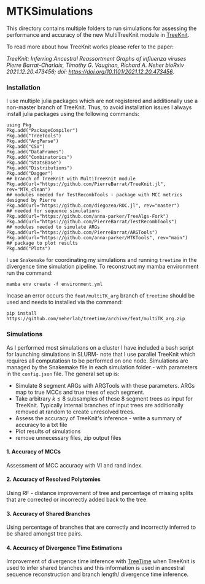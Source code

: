 # MTKSimulations
This directory contains multiple folders to run simulations for assessing the performance and accuracy of the new MultiTreeKnit module in [TreeKnit](https://github.com/PierreBarrat/TreeKnit.jl).

To read more about how TreeKnit works please refer to the paper: 

*TreeKnit: Inferring Ancestral Reassortment Graphs of influenza viruses
Pierre Barrat-Charlaix, Timothy G. Vaughan, Richard A. Neher bioRxiv 2021.12.20.473456; doi: https://doi.org/10.1101/2021.12.20.473456*. 


### Installation

I use multiple julia packages which are not registered and additionally use a non-master branch of TreeKnit. Thus, to avoid installation issues I always install julia packages using the following commands:

```
using Pkg
Pkg.add("PackageCompiler")
Pkg.add("TreeTools")
Pkg.add("ArgParse")
Pkg.add("CSV")
Pkg.add("DataFrames")
Pkg.add("Combinatorics")
Pkg.add("StatsBase")
Pkg.add("Distributions")
Pkg.add("Dagger")
## branch of TreeKnit with MultiTreeKnit module
Pkg.add(url="https://github.com/PierreBarrat/TreeKnit.jl", rev="MTK_clean")
## modules needed for TestRecombTools - package with MCC metrics designed by Pierre
Pkg.add(url="https://github.com/diegozea/ROC.jl", rev="master")
## needed for sequence simulations
Pkg.add(url="https://github.com/anna-parker/TreeAlgs-Fork")
Pkg.add(url="https://github.com/PierreBarrat/TestRecombTools")
## modules needed to simulate ARGs 
Pkg.add(url="https://github.com/PierreBarrat/ARGTools")
Pkg.add(url="https://github.com/anna-parker/MTKTools", rev="main")
## package to plot results
Pkg.add("Plots")

```

I use `Snakemake` for coordinating my simulations and running `treetime` in the divergence time simulation pipeline. To reconstruct my mamba environment run the command:
```
mamba env create -f environment.yml
```
Incase an error occurs the `feat/multiTK_arg` branch of `treetime` should be used and needs to installed via the command:
```
pip install https://github.com/neherlab/treetime/archive/feat/multiTK_arg.zip
```
### Simulations

As I performed most simulations on a cluster I have included a bash script for launching simulations in SLURM- note that I use parallel TreeKnit which requires all computatiosn to be performed on one node. Simulations are managed by the Snakemake file in each simulation folder - with parameters in the `config.json` file. The general set up is: 
 - Simulate 8 segment ARGs with ARGTools with these parameters. ARGs map to true MCCs and true trees of each segment.
 - Take arbitrary $k \leq 8$ subsamples of these 8 segment trees as input for TreeKnit. Typically internal branches of input trees are additionally removed at random to create unresolved trees.
 - Assess the accuracy of TreeKnit's inference - write a summary of accuracy to a txt file
 - Plot results of simulations
 - remove unnecessary files, zip output files 

#### 1. Accuracy of MCCs

Assessment of MCC accuracy with VI and rand index. 

#### 2. Accuracy of Resolved Polytomies

Using RF - distance improvement of tree and percentage of missing splits that are corrected or incorrectly added back to the tree.

#### 3. Accuracy of Shared Branches

Using percentage of branches that are correctly and incorrectly inferred to be shared amongst tree pairs.

#### 4. Accuracy of Divergence Time Estimations

Improvement of divergence time inference with [TreeTime](https://github.com/neherlab/treetime) when TreeKnit is used to infer shared branches and this information is used in ancestral sequence reconstruction and branch length/ divergence time inference. 

